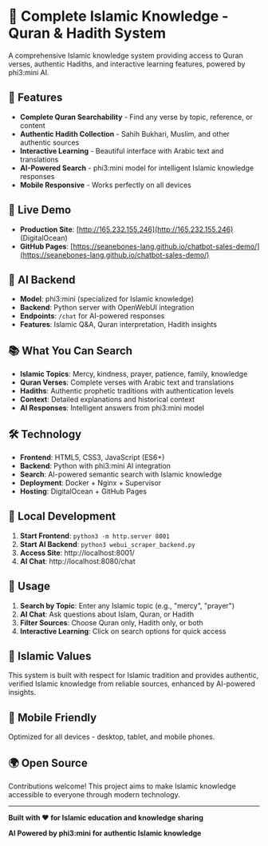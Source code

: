 # 🕌 Complete Islamic Knowledge - Quran & Hadith System

A comprehensive Islamic knowledge system providing access to Quran verses, authentic Hadiths, and interactive learning features, powered by phi3:mini AI.

## 🌟 Features

- **Complete Quran Searchability** - Find any verse by topic, reference, or content
- **Authentic Hadith Collection** - Sahih Bukhari, Muslim, and other authentic sources
- **Interactive Learning** - Beautiful interface with Arabic text and translations
- **AI-Powered Search** - phi3:mini model for intelligent Islamic knowledge responses
- **Mobile Responsive** - Works perfectly on all devices

## 🚀 Live Demo

- **Production Site**: [http://165.232.155.246](http://165.232.155.246) (DigitalOcean)
- **GitHub Pages**: [https://seanebones-lang.github.io/chatbot-sales-demo/](https://seanebones-lang.github.io/chatbot-sales-demo/)

## 🧠 AI Backend

- **Model**: phi3:mini (specialized for Islamic knowledge)
- **Backend**: Python server with OpenWebUI integration
- **Endpoints**: `/chat` for AI-powered responses
- **Features**: Islamic Q&A, Quran interpretation, Hadith insights

## 📚 What You Can Search

- **Islamic Topics**: Mercy, kindness, prayer, patience, family, knowledge
- **Quran Verses**: Complete verses with Arabic text and translations
- **Hadiths**: Authentic prophetic traditions with authentication levels
- **Context**: Detailed explanations and historical context
- **AI Responses**: Intelligent answers from phi3:mini model

## 🛠️ Technology

- **Frontend**: HTML5, CSS3, JavaScript (ES6+)
- **Backend**: Python with phi3:mini AI integration
- **Search**: AI-powered semantic search with Islamic knowledge
- **Deployment**: Docker + Nginx + Supervisor
- **Hosting**: DigitalOcean + GitHub Pages

## 🚀 Local Development

1. **Start Frontend**: `python3 -m http.server 8001`
2. **Start AI Backend**: `python3 webui_scraper_backend.py`
3. **Access Site**: http://localhost:8001/
4. **AI Chat**: http://localhost:8080/chat

## 📖 Usage

1. **Search by Topic**: Enter any Islamic topic (e.g., "mercy", "prayer")
2. **AI Chat**: Ask questions about Islam, Quran, or Hadith
3. **Filter Sources**: Choose Quran only, Hadith only, or both
4. **Interactive Learning**: Click on search options for quick access

## 🤲 Islamic Values

This system is built with respect for Islamic tradition and provides authentic, verified Islamic knowledge from reliable sources, enhanced by AI-powered insights.

## 📱 Mobile Friendly

Optimized for all devices - desktop, tablet, and mobile phones.

## 🌍 Open Source

Contributions welcome! This project aims to make Islamic knowledge accessible to everyone through modern technology.

---

**Built with ❤️ for Islamic education and knowledge sharing**

**AI Powered by phi3:mini for authentic Islamic knowledge**
